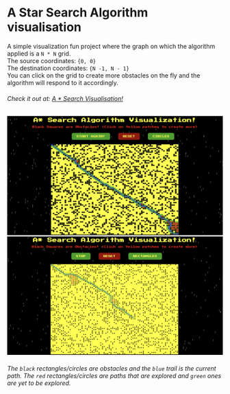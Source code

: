 # A Star Search Algorithm visualisation
A simple visualization fun project where the graph on which the algorithm applied is a <code>N * N</code> grid.<br>
The source coordinates: <code>{0, 0}</code><br>
The destination coordinates: <code>{N -1, N - 1}</code>
<br>
You can click on the grid to create more obstacles on the fly and the algorithm will respond to it accordingly.<br>
<h6>Check it out at: <a href='https://raunit-x.github.io/A-Star-Visualisation/'>A * Search Visualisation!</a></h6>
<img src='Screenshot 2020-04-13 at 2.00.22 PM.png' width='900'>
<img src='Screenshot 2020-04-13 at 2.00.41 PM.png' width='900'>
<h6>The <code>black</code> rectangles/circles are obstacles and the <code>blue</code> trail is the current path. The <code>red</code> rectangles/circles are paths that are explored and <code>green</code> ones are yet to be explored.
